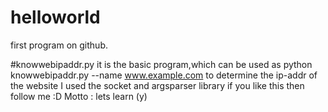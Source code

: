 # helloworld
first program on github.

#knowwebipaddr.py
it is the basic program,which can be used as python knowwebipaddr.py --name www.example.com
to determine the ip-addr of the website
I used the socket and argsparser library
if you like this then follow me :D 
Motto : lets learn (y)
